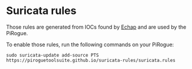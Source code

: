 # Suricata rules

Those rules are generated from IOCs found by [Echap](https://echap.eu.org) and are used by the PiRogue.

To enable those rules, run the following commands on your PiRogue: 

```
sudo suricata-update add-source PTS https://piroguetoolsuite.github.io/suricata-rules/suricata.rules
```